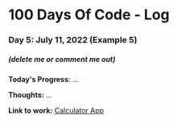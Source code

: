 # 100 Days Of Code - Log

### Day 5: July 11, 2022 (Example 5)
##### (delete me or comment me out)

**Today's Progress**: ...

**Thoughts:** ...

**Link to work:** [Calculator App](https://github.com/username/reponame)
